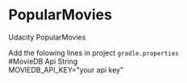 # PopularMovies
Udacity PopularMovies

Add the folowing lines in project `gradle.properties`  
    #MovieDB Api String  
    MOVIEDB_API_KEY="your api key"  
